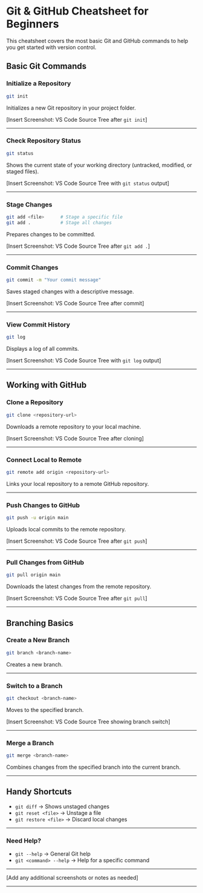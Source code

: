 # Git & GitHub Cheatsheet for Beginners  

This cheatsheet covers the most basic Git and GitHub commands to help you get started with version control.  


## **Basic Git Commands**  

### **Initialize a Repository**  
```bash
git init  
```
Initializes a new Git repository in your project folder.  

[Insert Screenshot: VS Code Source Tree after `git init`]  

---  

### **Check Repository Status**  
```bash
git status  
```
Shows the current state of your working directory (untracked, modified, or staged files).  

[Insert Screenshot: VS Code Source Tree with `git status` output]  

---  

### **Stage Changes**  
```bash
git add <file>      # Stage a specific file  
git add .           # Stage all changes  
```
Prepares changes to be committed.  

[Insert Screenshot: VS Code Source Tree after `git add .`]  

---  

### **Commit Changes**  
```bash
git commit -m "Your commit message"  
```
Saves staged changes with a descriptive message.  

[Insert Screenshot: VS Code Source Tree after commit]  

---  

### **View Commit History**  
```bash
git log  
```
Displays a log of all commits.  

[Insert Screenshot: VS Code Source Tree with `git log` output]  

---  

## **Working with GitHub**  

### **Clone a Repository**  
```bash
git clone <repository-url>  
```
Downloads a remote repository to your local machine.  

[Insert Screenshot: VS Code Source Tree after cloning]  

---  

### **Connect Local to Remote**  
```bash
git remote add origin <repository-url>  
```
Links your local repository to a remote GitHub repository.  

---  

### **Push Changes to GitHub**  
```bash
git push -u origin main  
```
Uploads local commits to the remote repository.  

[Insert Screenshot: VS Code Source Tree after `git push`]  

---  

### **Pull Changes from GitHub**  
```bash
git pull origin main  
```
Downloads the latest changes from the remote repository.  

[Insert Screenshot: VS Code Source Tree after `git pull`]  

---  

## **Branching Basics**  

### **Create a New Branch**  
```bash
git branch <branch-name>  
```
Creates a new branch.  

---  

### **Switch to a Branch**  
```bash
git checkout <branch-name>  
```
Moves to the specified branch.  

[Insert Screenshot: VS Code Source Tree showing branch switch]  

---  

### **Merge a Branch**  
```bash
git merge <branch-name>  
```
Combines changes from the specified branch into the current branch.  

---  

## **Handy Shortcuts**  
- `git diff` → Shows unstaged changes  
- `git reset <file>` → Unstage a file  
- `git restore <file>` → Discard local changes  

---  

### **Need Help?**  
- `git --help` → General Git help  
- `git <command> --help` → Help for a specific command  

---  

[Add any additional screenshots or notes as needed]  

---  
